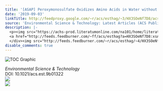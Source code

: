 ```yaml
---
title: '[ASAP] Peroxymonosulfate Oxidizes Amino Acids in Water without Activation'
date: '2019-09-03'
linkTitle: http://feedproxy.google.com/~r/acs/esthag/~3/HX3SOeNf7D8/acs.est.9b01322
source: 'Environmental Science & Technology: Latest Articles (ACS Publications)'
description: |-
  <p><img src="https://achs-prod.literatumonline.com/na101/home/literatum/publisher/achs/journals/content/esthag/0/esthag.ahead-of-print/acs.est.9b01322/20190903/images/medium/es9b01322_0001.gif" alt="TOC Graphic"/></p><div><cite>Environmental Science & Technology</cite></div><div>DOI: 10.1021/acs.est.9b01322</div><div class="feedflare">
  <a href="http://feeds.feedburner.com/~ff/acs/esthag?a=HX3SOeNf7D8:xsAUNcAVAPo:yIl2AUoC8zA"><img src="http://feeds.feedburner.com/~ff/acs/esthag?d=yIl2AUoC8zA" border="0"></img></a>
  </div><img src="http://feeds.feedburner.com/~r/acs/esthag/~4/HX3SOeNf7D8" ...
disable_comments: true
---
```

<p><img src="https://achs-prod.literatumonline.com/na101/home/literatum/publisher/achs/journals/content/esthag/0/esthag.ahead-of-print/acs.est.9b01322/20190903/images/medium/es9b01322_0001.gif" alt="TOC Graphic"/></p><div><cite>Environmental Science & Technology</cite></div><div>DOI: 10.1021/acs.est.9b01322</div><div class="feedflare">
<a href="http://feeds.feedburner.com/~ff/acs/esthag?a=HX3SOeNf7D8:xsAUNcAVAPo:yIl2AUoC8zA"><img src="http://feeds.feedburner.com/~ff/acs/esthag?d=yIl2AUoC8zA" border="0"></img></a>
</div><img src="http://feeds.feedburner.com/~r/acs/esthag/~4/HX3SOeNf7D8" ...